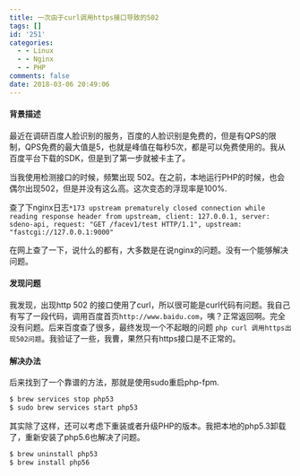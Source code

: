 ```yaml
---
title: 一次由于curl调用https接口导致的502
tags: []
id: '251'
categories:
  - - Linux
  - - Nginx
  - - PHP
comments: false
date: 2018-03-06 20:49:06
---
```


#### 背景描述

最近在调研百度人脸识别的服务，百度的人脸识别是免费的，但是有QPS的限制，QPS免费的最大值是5，也就是峰值在每秒5次，都是可以免费使用的。我从百度平台下载的SDK，但是到了第一步就被卡主了。

当我使用检测接口的时候，频繁出现 502。在之前，本地运行PHP的时候，也会偶尔出现502，但是并没有这么高。这次变态的浮现率是100%.

查了下nginx日志`*173 upstream prematurely closed connection while reading response header from upstream, client: 127.0.0.1, server: sdeno-api, request: "GET /facev1/test HTTP/1.1", upstream: "fastcgi://127.0.0.1:9000"`

在网上查了一下，说什么的都有，大多数是在说nginx的问题。没有一个能够解决问题。

#### 发现问题

我发现，出现http 502 的接口使用了curl，所以很可能是curl代码有问题。我自己有写了一段代码，调用百度首页`http://www.baidu.com`，咦？正常返回啊。完全没有问题。后来百度查了很多，最终发现一个不起眼的问题 `php curl 调用https出现502问题`。我验证了一些，我曹，果然只有https接口是不正常的。

#### 解决办法

后来找到了一个靠谱的方法，那就是使用sudo重启php-fpm.

```bash
$ brew services stop php53
$ sudo brew services start php53
```

其实除了这样，还可以考虑下重装或者升级PHP的版本。我把本地的php5.3卸载了，重新安装了php5.6也解决了问题。

```bash
$ brew uninstall php53
$ brew install php56
```